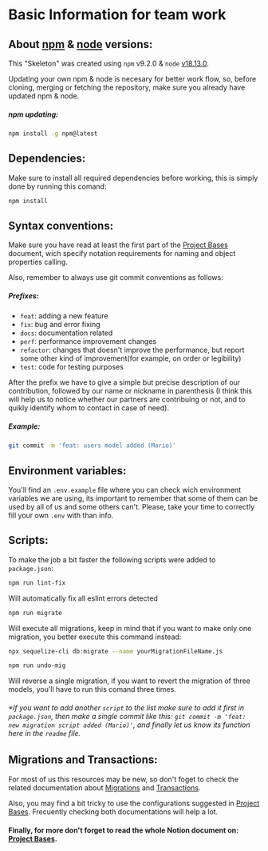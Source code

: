 # Basic Information for team work
   
## About [npm](https://www.npmjs.com/) & [node](https://nodejs.org/en/) versions:

This "Skeleton" was created using `npm` v9.2.0 & `node` [v18.13.0](https://nodejs.org/en/).

Updating your own npm & node is necesary for better work flow, so, before cloning, merging or fetching the repository, make sure you already have updated npm & node.

##### npm updating:

```bash
npm install -g npm@latest
```
## Dependencies:

Make sure to install all required dependencies before working, this is simply done by running this comand:

```bash
npm install
```
## Syntax conventions:

Make sure you have read at least the first part of the [Project Bases](https://academlo.notion.site/Base-del-Proyecto-b54473bef71747369accb2c569b94ce6') document, wich specify notation requirements for naming and object properties calling.

Also, remember to always use git commit conventions as follows:

##### Prefixes:

- `feat`: adding a new feature
- `fix`: bug and error fixing
- `docs`: documentation related
- `perf`: performance improvement changes
- `refactor`: changes that doesn't improve the performance, but report some other kind of improvement(for example, on order or legibility)
- `test`: code for testing purposes

After the prefix we have to give a simple but precise description of our contribution, followed by our name or nickname in parenthesis (I think this will help us to notice whether our partners are contribuing or not, and to quikly identify whom to contact in case of need).

##### Example:

```bash
git commit -m 'feat: users model added (Mario)'
```

## Environment variables:

You'll find an `.env.example` file where you can check wich environment variables we are using, its important to remember that some of them can be used by all of us and some others can't. Please, take your time to correctly fill your own `.env` with than info.

## Scripts:

To make the job a bit faster the following scripts were added to `package.json`:


```bash
npm run lint-fix 
```
Will automatically fix all eslint errors detected

```bash
npm run migrate
```
Will execute all migrations, keep in mind that if you want to make only one migration, you better execute this command instead: 

```bash
npx sequelize-cli db:migrate --name yourMigrationFileName.js
```

```bash
npm run undo-mig
```
Will reverse a single migration, if you want to revert the migration of three models, you'll have to run this comand three times. 

###### *If you want to add another `script` to the list make sure to add it first in `package.json`, then make a single commit like this: `git commit -m 'feat: new migration script added (Mario)'`, and finally let us know its function here in the `readme` file. 

## Migrations and Transactions: 

For most of us this resources may be new, so don't foget to check the related documentation about [Migrations](https://sequelize.org/docs/v6/other-topics/migrations/) and [Transactions](https://sequelize.org/docs/v6/other-topics/transactions/).

Also, you may find a bit tricky to use the configurations suggested in [Project Bases](https://academlo.notion.site/Base-del-Proyecto-b54473bef71747369accb2c569b94ce6). Frecuently checking both documentations will help a lot. 

#### Finally, for more don't forget to read the whole Notion document on: [Project Bases](https://academlo.notion.site/Base-del-Proyecto-b54473bef71747369accb2c569b94ce6).
